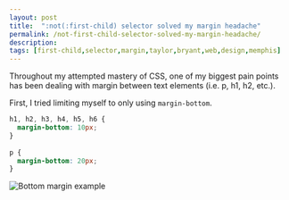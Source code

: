 ```yaml
---
layout: post
title:  ":not(:first-child) selector solved my margin headache"
permalink: /not-first-child-selector-solved-my-margin-headache/
description: 
tags: [first-child,selector,margin,taylor,bryant,web,design,memphis]
---
```


Throughout my attempted mastery of CSS, one of my biggest pain points has been dealing with margin between text elements (i.e. p, h1, h2, etc.).

First, I tried limiting myself to only using `margin-bottom`.

```css
h1, h2, h3, h4, h5, h6 {
  margin-bottom: 10px;
}
  
p {
  margin-bottom: 20px;
}
```

![Bottom margin example](https://s3-us-west-2.amazonaws.com/s.cdpn.io/890531/Screen%20Shot%202018-01-06%20at%202.27.38%20PM.png)
